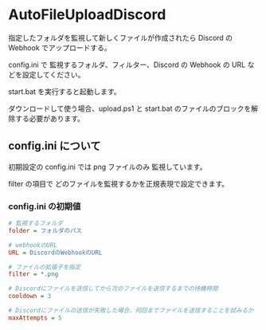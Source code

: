 # AutoFileUploadDiscord

指定したフォルダを監視して新しくファイルが作成されたら Discord の Webhook でアップロードする。

config.ini で 監視するフォルダ、フィルター、Discord の Webhook の URL などを設定してください。

start.bat を実行すると起動します。

ダウンロードして使う場合、upload.ps1 と start.bat のファイルのブロックを解除する必要があります。

## config.ini について

初期設定の config.ini では png ファイルのみ 監視しています。

filter の項目で どのファイルを監視するかを正規表現で設定できます。

### config.ini の初期値
```ini
# 監視するフォルダ
folder = フォルダのパス

# webhookのURL
URL = DiscordのWebhookのURL

# ファイルの拡張子を指定
filter = *.png

# Discordにファイルを送信してから次のファイルを送信するまでの待機時間
cooldown = 3

# Discordにファイルの送信が失敗した場合、何回までファイルを送信することを試みるか
maxAttempts = 5
```
